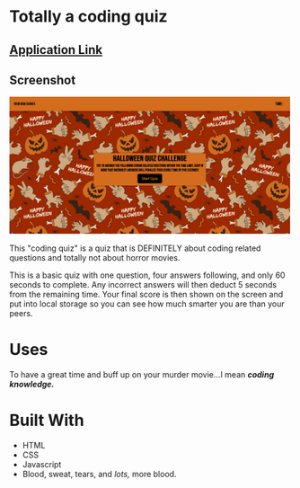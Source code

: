 # Totally a coding quiz
## [Application Link](https://beachybeach.github.io/code-quiz/)

## Screenshot
<img width="500" src="./assets/images/screenshot.png">

This "coding quiz" is a quiz that is DEFINITELY about coding related questions and totally not about horror movies.

This is a basic quiz with one question, four answers following, and only 60 seconds to complete. Any incorrect answers will then deduct 5 seconds from the remaining time. Your final score is then shown on the screen and put into local storage so you can see how much smarter you are than your peers. 

# Uses 
To have a great time and buff up on your murder movie...I mean <strong><em>coding knowledge.</em></strong> 

# Built With
- HTML
- CSS
- Javascript
- Blood, sweat, tears, and <em>lots,</em> more blood. 
